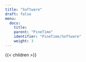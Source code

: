 ```yaml
---
title: "Software"
draft: false
menu:
  docs:
    title:
    parent: "PineTime"
    identifier: "PineTime/Software"
    weight: 3
---
```


{{< children >}}